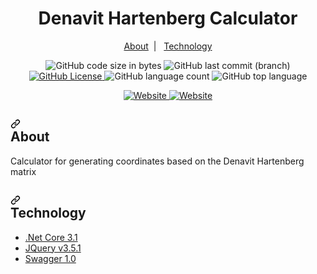 <h1 dir="auto" align="center">Denavit Hartenberg Calculator</h1>
<p dir="auto" align="center">
  <a href="#about">About</a>&nbsp;&nbsp;|&nbsp;&nbsp;
  <a href="#technology">Technology</a>
</p>

<p dir="auto" align="center">

<img alt="GitHub code size in bytes" src="https://img.shields.io/github/languages/code-size/Quemuel-Nassor/Denavit-Hartenberg-Calculator?color=blueviolet&style=plastic">

<img alt="GitHub last commit (branch)" src="https://img.shields.io/github/last-commit/Quemuel-Nassor/Denavit-Hartenberg-Calculator/master?color=orange&style=plastic">
<a rel="noopener noreferrer nofollow" href="https://github.com/Quemuel-Nassor/Denavit-Hartenberg-Calculator/blob/master/LICENSE">
<img alt="GitHub License" src="https://img.shields.io/github/license/Quemuel-Nassor/Denavit-Hartenberg-Calculator?style=plastic">
<a>
<img alt="GitHub language count" src="https://img.shields.io/github/languages/count/Quemuel-Nassor/Denavit-Hartenberg-Calculator?style=plastic">
<img alt="GitHub top language" src="https://img.shields.io/github/languages/top/Quemuel-Nassor/Denavit-Hartenberg-Calculator?color=yellow&style=plastic">
</p>
<p align="center">

<a rel="noopener noreferrer nofollow" href="https://dh-calculator.herokuapp.com">
<img alt="Website" src="https://img.shields.io/website?down_color=red&down_message=Offline&label=Calculator&style=plastic&up_color=blue&up_message=Online&url=https%3A%2F%2Fdh-calculator.herokuapp.com%2F">
</a>
<a rel="noopener noreferrer nofollow" href="http://dh-api.qnengineering.com.br/swagger/index.html#/Calculator">
<img alt="Website" src="https://img.shields.io/website?down_color=red&down_message=Offline&label=Api&style=plastic&up_color=blue&up_message=Online&url=http%3A%2F%2Fdh-api.qnengineering.com.br%2Fswagger%2Findex.html%23%2FCalculator">
</a>
</p>

<h2>
<a id="about" class="anchor" aria-hidden="true" href="#about">
<svg class="octicon octicon-link" viewBox="0 0 16 16" version="1.1" width="16" height="16" aria-hidden="true">
<path fill-rule="evenodd" d="M7.775 3.275a.75.75 0 001.06 1.06l1.25-1.25a2 2 0 112.83 2.83l-2.5 2.5a2 2 0 01-2.83 0 .75.75 0 00-1.06 1.06 3.5 3.5 0 004.95 0l2.5-2.5a3.5 3.5 0 00-4.95-4.95l-1.25 1.25zm-4.69 9.64a2 2 0 010-2.83l2.5-2.5a2 2 0 012.83 0 .75.75 0 001.06-1.06 3.5 3.5 0 00-4.95 0l-2.5 2.5a3.5 3.5 0 004.95 4.95l1.25-1.25a.75.75 0 00-1.06-1.06l-1.25 1.25a2 2 0 01-2.83 0z"></path>
</svg>
<div></div>
</a>
About</h2>
Calculator for generating coordinates based on the Denavit Hartenberg matrix


<h2>
<a id="technology" class="anchor" aria-hidden="true" href="#technology">
<svg class="octicon octicon-link" viewBox="0 0 16 16" version="1.1" width="16" height="16" aria-hidden="true">
<path fill-rule="evenodd" d="M7.775 3.275a.75.75 0 001.06 1.06l1.25-1.25a2 2 0 112.83 2.83l-2.5 2.5a2 2 0 01-2.83 0 .75.75 0 00-1.06 1.06 3.5 3.5 0 004.95 0l2.5-2.5a3.5 3.5 0 00-4.95-4.95l-1.25 1.25zm-4.69 9.64a2 2 0 010-2.83l2.5-2.5a2 2 0 012.83 0 .75.75 0 001.06-1.06 3.5 3.5 0 00-4.95 0l-2.5 2.5a3.5 3.5 0 004.95 4.95l1.25-1.25a.75.75 0 00-1.06-1.06l-1.25 1.25a2 2 0 01-2.83 0z"></path>
</svg>
<div></div>
</a>
Technology</h2>
<ul>
<li>
<a href="https://learn.microsoft.com/en-us/dotnet/core/introduction">.Net Core 3.1</a>
</li>
<li>
<a href="https://jquery.com/">JQuery v3.5.1</a>
</li>
<li>
<a href="https://swagger.io/">Swagger 1.0</a>
</li>
</ul>
